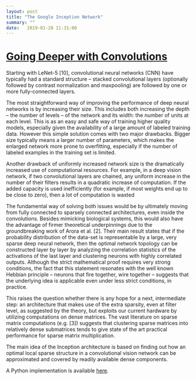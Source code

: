 ```yaml
---
layout: post
title: "The Google Inception Network"
summary: ""
date:   2019-01-28 11:31:00
---
```


# [Going Deeper with Convolutions](https://arxiv.org/abs/1409.4842)

Starting with LeNet-5 [10], convolutional neural networks (CNN) have typically
had a standard structure – stacked convolutional layers (optionally followed by
contrast normalization and maxpooling) are followed by one or more
fully-connected layers.

The most straightforward way of improving the performance of deep neural
networks is by increasing their size. This includes both increasing the depth –
the number of levels – of the network and its width: the number of units at
each level. This is as an easy and safe way of training higher quality models,
especially given the availability of a large amount of labeled training data.
However this simple solution comes with two major drawbacks. Bigger size
typically means a larger number of parameters, which makes the enlarged network
more prone to overfitting, especially if the number of labeled examples in the
training set is limited.

Another drawback of uniformly increased network size is the dramatically
increased use of computational resources. For example, in a deep vision
network, if two convolutional layers are chained, any uniform increase in the
number of their filters results in a quadratic increase of computation. If the
added capacity is used inefficiently (for example, if most weights end up to be
close to zero), then a lot of computation is wasted

The fundamental way of solving both issues would be by ultimately moving from
fully connected to sparsely connected architectures, even inside the
convolutions. Besides mimicking biological systems, this would also have the
advantage of firmer theoretical underpinnings due to the groundbreaking work of
Arora et al. [2]. Their main result states that if the probability distribution
of the data-set is representable by a large, very sparse deep neural network,
then the optimal network topology can be constructed layer by layer by
analyzing the correlation statistics of the activations of the last layer and
clustering neurons with highly correlated outputs. Although the strict
mathematical proof requires very strong conditions, the fact that this
statement resonates with the well known Hebbian principle – neurons that fire
together, wire together – suggests that the underlying idea is applicable even
under less strict conditions, in practice.

This raises the question whether there is any hope for a next, intermediate
step: an architecture that makes use of the extra sparsity, even at filter
level, as suggested by the theory, but exploits our current hardware by
utilizing computations on dense matrices. The vast literature on sparse matrix
computations (e.g. [3]) suggests that clustering sparse matrices into
relatively dense submatrices tends to give state of the art practical
performance for sparse matrix multiplication.

The main idea of the Inception architecture is based on finding out how an
optimal local sparse structure in a convolutional vision network can be
approximated and covered by readily available dense components.

A Python implementation is available [here](https://github.com/tensorflow/models/blob/master/research/slim/nets/inception_v1.py).